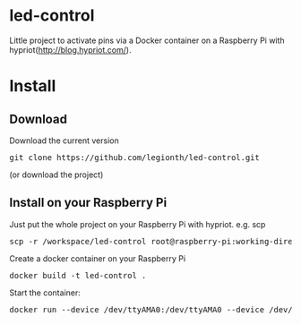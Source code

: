 # led-control

Little project to activate pins via a Docker container on a Raspberry Pi with hypriot(http://blog.hypriot.com/).

# Install
## Download
Download the current version
<pre>
git clone https://github.com/legionth/led-control.git
</pre>
(or download the project)

## Install on your Raspberry Pi
Just put the whole project on your Raspberry Pi with hypriot. e.g. scp
<pre>
scp -r /workspace/led-control root@raspberry-pi:working-directory
</pre>

Create a docker container on your Raspberry Pi
<pre>
docker build -t led-control .
</pre>

Start the container:
<pre>
docker run --device /dev/ttyAMA0:/dev/ttyAMA0 --device /dev/mem:/dev/mem -v `pwd`:/var/www --privileged -p 80:80 -it led-control
</pre>

